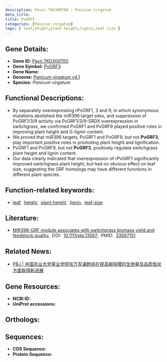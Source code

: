 ```yaml
---
description: Pavir.7KG300700 ; Panicum virgatum
meta_title:
title: PvGRF3
categories: [Panicum virgatum]
tags: [ leaf,height,plant height,lignin,leaf size ]
---
```


## Gene Details:
- **Gene ID:**	[Pavir.7KG300700]()
- **Gene Symbol:** <u> PvGRF3 </u>
- **Gene Name:** 
- **Genome:** [Panicum virgatum v4.1]()
- **Species:** *Panicum virgatum*

## Functional Descriptions:
   - By separately overexpressing rPvGRF1, 3 and 9, in which synonymous mutations abolished the miR396 target sites, and suppression of PvGRF1/3/9 activity via PvGRF1/3/9-SRDX overexpression in switchgrass, we confirmed PvGRF1 and PvGRF9 played positive roles in improving plant height and G-lignin content.
   - We proved that miR396 targets, PvGRF1 and PvGRF9, but not **PvGRF3**, play important positive roles in promoting plant height and lignification.
   - PvGRF1 and PvGRF9, but not **PvGRF3**, positively regulate switchgrass plant height and lignin content.
   - Our data clearly indicated that overexpression of rPvGRF1 significantly improved switchgrass plant height, but had no obvious effect on leaf size, suggesting the GRF homologs may have different functions in different plant species.

## Function-related keywords:
   - [leaf](/tags/leaf/),&nbsp;&nbsp;[height](/tags/height/),&nbsp;&nbsp;[plant-height](/tags/plant-height/),&nbsp;&nbsp;[lignin](/tags/lignin/),&nbsp;&nbsp;[leaf-size](/tags/leaf-size/)

## Literature:
   - [MiR396-GRF module associates with switchgrass biomass yield and feedstock quality.]( https://onlinelibrary.wiley.com/doi/10.1111/pbi.13567)&nbsp;&nbsp;DOI:&nbsp;&nbsp;[10.1111/pbi.13567](https://onlinelibrary.wiley.com/doi/10.1111/pbi.13567);&nbsp;&nbsp;PMID:&nbsp;&nbsp;[33567151](https://pubmed.ncbi.nlm.nih.gov/33567151/)

## Related News:
   - [PBJ | 中国农业大学草业学院张万军课题组在提高柳枝稷的生物量及品质性状方面取得新进展](https://mp.weixin.qq.com/s?__biz=Mzg3MDEwNDEyMg==&mid=2247505156&idx=1&sn=64d23a3317d1e6c8069817bf80a5ebc6&chksm=ce907851f9e7f147772c12c317df85b8074f96f1c1ee892f043b55d632eaa1f309e6b921d2cf&scene=27#wechat_redirect)

## Gene Resources:
- **NCBI ID:**  [](https://www.ncbi.nlm.nih.gov/gene/?term=)
- **UniProt accessions:** [](https://www.uniprot.org/uniprotkb//entry)

## Orthologs:

## Sequences:
- **CDS Sequence:**
- **Protein Sequence:**

